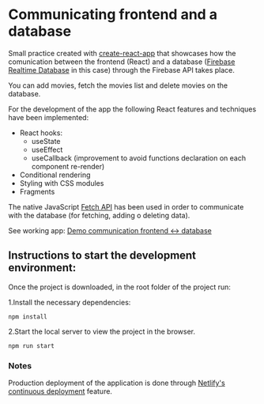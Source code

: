 # Communicating frontend and a database

Small practice created with [create-react-app](https://create-react-app.dev/) that showcases how
the comunication between the frontend (React) and a database ([Firebase Realtime Database](https://firebase.google.com/docs/database) in this case)
through the Firebase API takes place.

You can add movies, fetch the movies list and delete movies on the database.

For the development of the app the following React features and techniques have been implemented:

- React hooks:
  - useState
  - useEffect
  - useCallback (improvement to avoid functions declaration on each component re-render)
- Conditional rendering
- Styling with CSS modules
- Fragments

The native JavaScript [Fetch API](https://developer.mozilla.org/en-US/docs/Web/API/Fetch_API) has been used in order to communicate with the database (for fetching, adding o deleting data).

See working app:
[Demo communication frontend <-> database](https://c0c-react-database-communication-demo.netlify.app/)

## Instructions to start the development environment:

Once the project is downloaded, in the root folder of the project run:

1.Install the necessary dependencies:

```shell
npm install
```

2.Start the local server to view the project in the browser.

```shell
npm run start
```

### Notes

Production deployment of the application is done through [Netlify's continuous deployment](https://docs.netlify.com/site-deploys/create-deploys/#deploy-with-git) feature.
